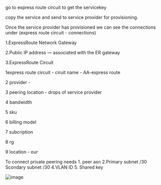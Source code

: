 

go to express route circuit to get the servicekey

copy the service and send to service provider for provisioning.

Once the service provider has provisioned we can see the connections under (express route circuit - connections)


1.ExpressRoute Network Gateway

2.Public IP address — associated with the ER gateway

3.ExpressRoute Circuit



1express route circuit - ciruit name - AA-express route

2 provider - 

3 peering location - drops of service provider

4 bandwidth

5 sku

6 billing model

7 subcription

8 rg

9 location - our




To connect private peering needs 1. peer asn 2.Primary subnet /30 
Scondary subnet /30
4.VLAN ID 
5. Shared key 



![image](https://user-images.githubusercontent.com/33985509/124996003-89da8a00-e048-11eb-832f-56d609ab0d93.png)
